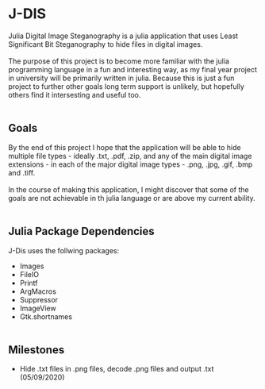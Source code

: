 # J-DIS
Julia Digital Image Steganography is a julia application that uses Least Significant Bit Steganography to hide files in digital images.<br><br>
The purpose of this project is to become more familiar with the julia programming language in a fun and interesting way, as my final year project in university will be primarily written in julia. Because this is just a fun project to further other goals long term support is unlikely, but hopefully others find it intersesting and useful too.<br><br>
## Goals
By the end of this project I hope that the application will be able to hide multiple file types - ideally .txt, .pdf, .zip, and any of the main digital image extensions - in each of the major digital image types - .png, .jpg, .gif, .bmp and .tiff.<br><br>
In the course of making this application, I might discover that some of the goals are not achievable in th julia language or are above my current ability.<br><br>
## Julia Package Dependencies
J-Dis uses the follwing packages:
- Images
- FileIO
- Printf
- ArgMacros
- Suppressor
- ImageView
- Gtk.shortnames
<br><br>
## Milestones
- Hide .txt files in .png files, decode .png files and output .txt (05/09/2020)
